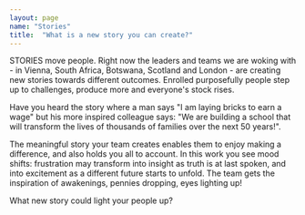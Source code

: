 ```yaml
---
layout: page
name: "Stories"
title:  "What is a new story you can create?"
---
```


STORIES move people. Right now the leaders and teams we are woking with - in Vienna, South Africa, Botswana, Scotland and London - are creating new stories towards different outcomes. Enrolled purposefully people step up to challenges, produce more and everyone's stock rises.

Have you heard the story where a man says "I am laying bricks to earn a wage" but his more inspired colleague says: "We are building a school that will transform the lives of thousands of families over the next 50 years!".

The meaningful story your team creates enables them to enjoy making a difference, and also holds you all to account. In this work you see mood shifts: frustration may transform into insight as truth is at last spoken, and into excitement as a different future starts to unfold. The team gets the inspiration of awakenings, pennies dropping, eyes lighting up!

What new story could light your people up?